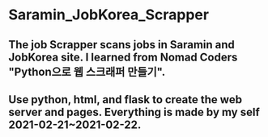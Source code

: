 # Saramin_JobKorea_Scrapper

## The job Scrapper scans jobs in Saramin and JobKorea site. I learned from Nomad Coders "Python으로 웹 스크래퍼 만들기".
## Use python, html, and flask to create the web server and pages. Everything is made by my self 2021-02-21~2021-02-22.
